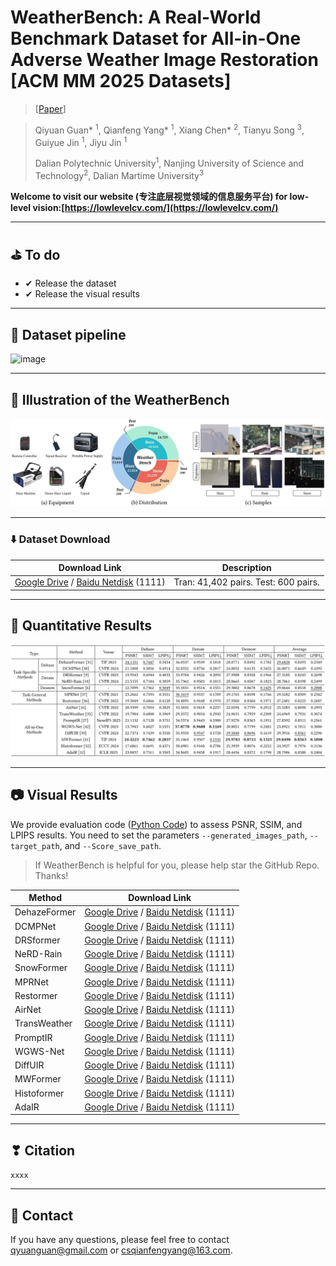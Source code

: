 


# WeatherBench: A Real-World Benchmark Dataset for All-in-One Adverse Weather Image Restoration <br> [ACM MM 2025 Datasets]

> [[Paper]()]

> Qiyuan Guan* <sup>1</sup>, Qianfeng Yang* <sup>1</sup>, Xiang Chen* <sup>2</sup>,  Tianyu Song <sup>3</sup>, Guiyue Jin <sup>1</sup>, Jiyu Jin <sup>1</sup>
>
> Dalian Polytechnic University<sup>1</sup>, Nanjing University of Science and Technology<sup>2</sup>, Dalian Martime University<sup>3</sup>


 **Welcome to visit our website (专注底层视觉领域的信息服务平台) for low-level vision:[https://lowlevelcv.com/](https://lowlevelcv.com/)**

---

## ⛳️ To do

* ✔ Release the dataset
* ✔ Release the visual results
---

## :hammer: Dataset pipeline
![image](https://github.com/guanqiyuan/WeatherIR/blob/main/figs/data_pipeline.jpg)

---

## :date: Illustration of the WeatherBench
![image](https://github.com/guanqiyuan/WeatherBench/blob/main/figs/data.jpg)

---

### ⬇️ Dataset Download
| Download Link | Description |
|---------|------|
| [Google Drive](https://seungjunnah.github.io/Datasets/gopro) / [Baidu Netdisk](https://seungjunnah.github.io/Datasets/gopro) (1111) | Tran: 41,402 pairs.    Test: 600 pairs. |

---


## 📘 Quantitative Results
![image](https://github.com/guanqiyuan/WeatherBench/blob/main/figs/Quantitative_Results.jpg)


---

## 📷️ Visual Results

We provide evaluation code ([Python Code](https://github.com/guanqiyuan/WeatherBench/blob/main/evaluation.py)) to assess PSNR, SSIM, and LPIPS results. You need to set the parameters `--generated_images_path`, `--target_path`, and `--Score_save_path`.

> If WeatherBench is helpful for you, please help star the GitHub Repo. Thanks!
>
> 
| Method | Download Link |
|---------|------|
| DehazeFormer | [Google Drive](https://seungjunnah.github.io/Datasets/gopro) / [Baidu Netdisk](https://seungjunnah.github.io/Datasets/gopro) (1111) |
| DCMPNet | [Google Drive](https://seungjunnah.github.io/Datasets/gopro) / [Baidu Netdisk](https://seungjunnah.github.io/Datasets/gopro) (1111) |
| DRSformer | [Google Drive](https://seungjunnah.github.io/Datasets/gopro) / [Baidu Netdisk](https://seungjunnah.github.io/Datasets/gopro) (1111) |
| NeRD-Rain | [Google Drive](https://seungjunnah.github.io/Datasets/gopro) / [Baidu Netdisk](https://seungjunnah.github.io/Datasets/gopro) (1111) |
| SnowFormer | [Google Drive](https://seungjunnah.github.io/Datasets/gopro) / [Baidu Netdisk](https://seungjunnah.github.io/Datasets/gopro) (1111) |
| MPRNet | [Google Drive](https://seungjunnah.github.io/Datasets/gopro) / [Baidu Netdisk](https://seungjunnah.github.io/Datasets/gopro) (1111) |
| Restormer | [Google Drive](https://seungjunnah.github.io/Datasets/gopro) / [Baidu Netdisk](https://seungjunnah.github.io/Datasets/gopro) (1111) |
| AirNet | [Google Drive](https://seungjunnah.github.io/Datasets/gopro) / [Baidu Netdisk](https://seungjunnah.github.io/Datasets/gopro) (1111) |
| TransWeather | [Google Drive](https://seungjunnah.github.io/Datasets/gopro) / [Baidu Netdisk](https://seungjunnah.github.io/Datasets/gopro) (1111) |
| PromptIR | [Google Drive](https://seungjunnah.github.io/Datasets/gopro) / [Baidu Netdisk](https://seungjunnah.github.io/Datasets/gopro) (1111) |
| WGWS-Net | [Google Drive](https://seungjunnah.github.io/Datasets/gopro) / [Baidu Netdisk](https://seungjunnah.github.io/Datasets/gopro) (1111) |
| DiffUIR | [Google Drive](https://seungjunnah.github.io/Datasets/gopro) / [Baidu Netdisk](https://seungjunnah.github.io/Datasets/gopro) (1111) |
| MWFormer | [Google Drive](https://seungjunnah.github.io/Datasets/gopro) / [Baidu Netdisk](https://seungjunnah.github.io/Datasets/gopro) (1111) |
| Histoformer | [Google Drive](https://seungjunnah.github.io/Datasets/gopro) / [Baidu Netdisk](https://seungjunnah.github.io/Datasets/gopro) (1111) |
| AdaIR | [Google Drive](https://seungjunnah.github.io/Datasets/gopro) / [Baidu Netdisk](https://seungjunnah.github.io/Datasets/gopro) (1111) |


---

## ❣ Citation
`xxxx`

---

## 📧 Contact
If you have any questions, please feel free to contact qyuanguan@gmail.com or csqianfengyang@163.com.
